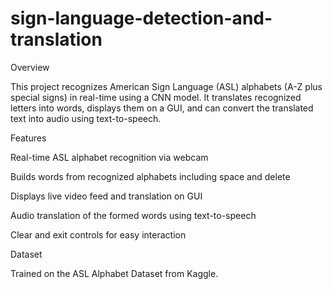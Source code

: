 # sign-language-detection-and-translation
Overview

This project recognizes American Sign Language (ASL) alphabets (A-Z plus special signs) in real-time using a CNN model. It translates recognized letters into words, displays them on a GUI, and can convert the translated text into audio using text-to-speech.

Features

Real-time ASL alphabet recognition via webcam

Builds words from recognized alphabets including space and delete

Displays live video feed and translation on GUI

Audio translation of the formed words using text-to-speech

Clear and exit controls for easy interaction

Dataset

Trained on the ASL Alphabet Dataset from Kaggle.
